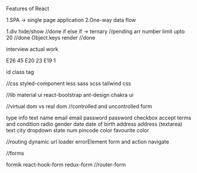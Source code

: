 Features of React

1.SPA -> single page application
2.One-way data flow

1.div hide/show //done
if else if -> ternary //pending
arr number limit upto 20 //done
Object.keys render //done

interview
actual work

E26 45
E20 23
E19 1

id
class
tag

//css
styled-component
less
sass
scss
tailwind css

//lib
material ui
react-bootstrap
ant-design
chakra ui

//virtual dom vs real dom
//controlled and uncontrolled form

type info
text name
email email
password password
checkbox accept terms and condition
radio gender
date date of birth
address address (textarea)
text city
dropdown state
num pincode
color favourite color

//routing
dynamic url
loader
errorElement
form and action
navigate

//forms

formik
react-hook-form
redux-form
//router-form
